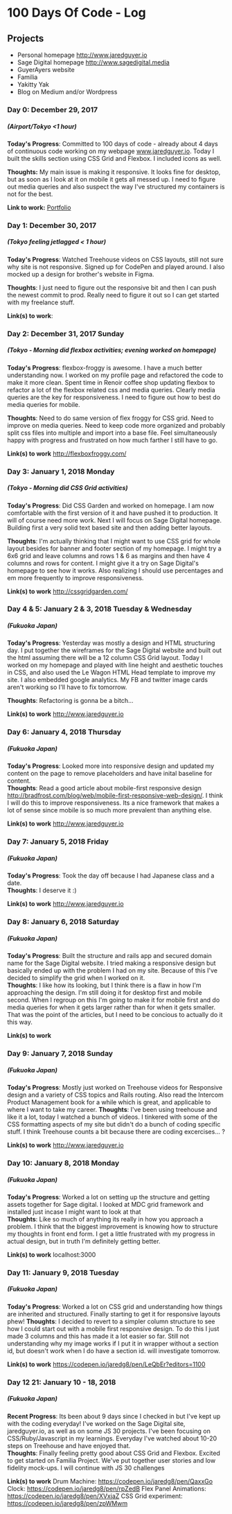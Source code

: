 # 100 Days Of Code - Log

## Projects

* Personal homepage http://www.jaredguyer.io
* Sage Digital homepage http://www.sagedigital.media
* GuyerAyers website
* Familia
* Yakitty Yak
* Blog on Medium and/or Wordpress

### Day 0: December 29, 2017
##### (Airport/Tokyo <1 hour)

**Today's Progress**: Committed to 100 days of code - already about 4 days of continuous code working on my webpage www.jaredguyer.io.  Today I built the skills section using CSS Grid and Flexbox.  I included icons as well.  

**Thoughts:** My main issue is making it responsive.  It looks fine for desktop, but as soon as I look at it on mobile it gets all messed up.  I need to figure out media queries and also suspect the way I've structured my containers is not for the best.

**Link to work:** [Portfolio](http://www.jaredguyer.io)

### Day 1: December 30, 2017 
##### (Tokyo feeling jetlagged < 1 hour)

**Today's Progress**: Watched Treehouse videos on CSS layouts, still not sure why site is not responsive.  Signed up for CodePen and played around.  I also mocked up a design for brother's website in Figma.

**Thoughts**: I just need to figure out the responsive bit and then I can push the newest commit to prod.  Really need to figure it out so I can get started with my freelance stuff.  

**Link(s) to work**: 

### Day 2: December 31, 2017 Sunday
##### (Tokyo - Morning did flexbox activities; evening worked on homepage)

**Today's Progress**: flexbox-froggy is awesome.  I have a much better understanding now. I worked on my profile page and refactored the code to make it more clean.  Spent time in Renoir coffee shop updating flexbox to refactor a lot of the flexbox related css and media queries.  Clearly media queries are the key for responsiveness.  I need to figure out how to best do media queries for mobile.  

**Thoughts**: Need to do same version of flex froggy for CSS grid.  Need to improve on media queries.  Need to keep code more organized and probably split css files into multiple and import into a base file.  Feel simultaneously happy with progress and frustrated on how much farther I still have to go.

**Link(s) to work**
http://flexboxfroggy.com/

### Day 3: January 1, 2018 Monday
##### (Tokyo - Morning did CSS Grid activities)

**Today's Progress**: Did CSS Garden and worked on homepage.  I am now comfortable with the first version of it and have pushed it to production.  It will of course need more work.  Next I will focus on Sage Digital homepage.  Building first a very solid text based site and then adding better layouts.

**Thoughts**: I'm actually thinking that I might want to use CSS grid for whole layout besides for banner and footer section of my homepage.  I might try a 6x6 grid and leave columns and rows 1 & 6 as margins and then have 4 columns and rows for content.  I might give it a try on Sage Digital's homepage to see how it works.  Also realizing I should use percentages and em more frequently to improve responsiveness.

**Link(s) to work**
http://cssgridgarden.com/

### Day 4 & 5: January 2 & 3, 2018 Tuesday & Wednesday
##### (Fukuoka Japan)

**Today's Progress**: Yesterday was mostly a design and HTML structuring day.  I put together the wireframes for the Sage Digital website and built out the html assuming there will be a 12 column CSS Grid layout.  Today I worked on my homepage and played with line height and aesthetic touches in CSS, and also used the Le Wagon HTML Head template to improve my site.  I also embedded google analytics.  My FB and twitter image cards aren't working so I'll have to fix tomorrow.

**Thoughts**: Refactoring is gonna be a bitch...

**Link(s) to work**
http://www.jaredguyer.io

### Day 6: January 4, 2018 Thursday
##### (Fukuoka Japan)

**Today's Progress**: Looked more into responsive design and updated my content on the page to remove placeholders and have inital baseline for content.  
**Thoughts**: Read a good article about mobile-first responsive design http://bradfrost.com/blog/web/mobile-first-responsive-web-design/.  I think I will do this to improve responsiveness.  Its a nice framework that makes a lot of sense since mobile is so much more prevalent than anything else.

**Link(s) to work**
http://www.jaredguyer.io

### Day 7: January 5, 2018 Friday
##### (Fukuoka Japan)

**Today's Progress**: Took the day off because I had Japanese class and a date.  
**Thoughts**: I deserve it :) 

**Link(s) to work**
http://www.jaredguyer.io

### Day 8: January 6, 2018 Saturday
##### (Fukuoka Japan)

**Today's Progress**: Built the structure and rails app and secured domain name for the Sage Digital website.  I tried making a responsive design but basically ended up with the problem I had on my site.  Because of this I've decided to simplify the grid when I worked on it.    
**Thoughts**: I like how its looking, but I think there is a flaw in how I'm approaching the design.  I'm still doing it for desktop first and mobile second.  When I regroup on this I'm going to make it for mobile first and do media queries for when it gets larger rather than for when it gets smaller.  That was the point of the articles, but I need to be concious to actually do it this way.

**Link(s) to work**

### Day 9: January 7, 2018 Sunday
##### (Fukuoka Japan)

**Today's Progress**: Mostly just worked on Treehouse videos for Responsive design and a variety of CSS topics and Rails routing. Also read the Intercom Product Management book for a while which is great, and applicable to where I want to take my career.
**Thoughts**: I've been using treehouse and like it a lot, today I watched a bunch of videos.  I tinkered with some of the CSS formatting aspects of my site but didn't do a bunch of coding specific stuff.  I think Treehouse counts a bit because there are coding excercises... ?

**Link(s) to work**
http://www.jaredguyer.io

### Day 10: January 8, 2018 Monday
##### (Fukuoka Japan)

**Today's Progress**: Worked a lot on setting up the structure and getting assets together for Sage digital.  I looked at MDC grid framework and installed just incase I might want to look at that  
**Thoughts**: Like so much of anything its really in how you approach a problem.  I think that the biggest improvement is knowing how to structure my thoughts in front end form.  I get a little frustrated with my progress in actual design, but in truth I'm definitely getting better. 

**Link(s) to work**
localhost:3000

### Day 11: January 9, 2018 Tuesday
##### (Fukuoka Japan)

**Today's Progress**: Worked a lot on CSS grid and understanding how things are inherited and structured.  Finally starting to get it for responsive layouts phew! 
**Thoughts**: I decided to revert to a simpler column structure to see how I could start out with a mobile first responsive design.  To do this I just made 3 columns and this has made it a lot easier so far.  Still not understanding why my image works if I put it in wrapper without a section id, but doesn't work when I do have a section id.  will investigate tomorrow.

**Link(s) to work**
https://codepen.io/jaredg8/pen/LeQbEr?editors=1100

### Day 12 21: January 10 - 18, 2018 
##### (Fukuoka Japan)

**Recent Progress**: Its been about 9 days since I checked in but I've kept up with the coding everyday! I've worked on the Sage Digital site, jaredguyer.io, as well as on some JS 30 projects.  I've been focusing on CSS/Ruby/Javascript in my learnings.  Everyday I've watched about 10-20 steps on Treehouse and have enjoyed that.    
**Thoughts**: Finally feeling pretty good about CSS Grid and Flexbox.  Excited to get started on Familia Project.  We've put together user stories and low fidelity mock-ups.  I will continue with JS 30 challenges 

**Link(s) to work**
Drum Machine: https://codepen.io/jaredg8/pen/QaxxGo
Clock: https://codepen.io/jaredg8/pen/rpZedB
Flex Panel Animations: https://codepen.io/jaredg8/pen/XVxjaZ
CSS Grid experiment: https://codepen.io/jaredg8/pen/zpWMwm



